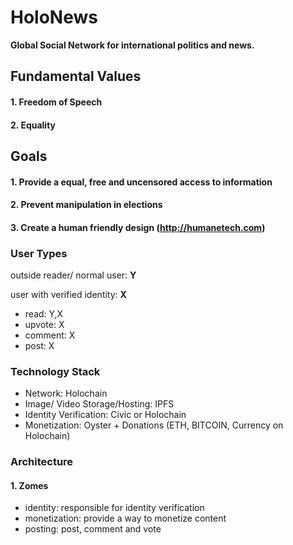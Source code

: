 # HoloNews 

<b>Global Social Network for international politics and news.</b>

## <b>Fundamental Values</b>

#### 1. Freedom of Speech
#### 2. Equality

## <b>Goals</b>

#### 1. Provide a equal, free and uncensored access to information 
#### 2. Prevent manipulation in elections
#### 3. Create a human friendly design (http://humanetech.com)

### User Types

outside reader/ normal user: <b>Y</b>

user with verified identity: <b>X</b>

- read: Y,X
- upvote: X
- comment: X
- post: X

### Technology Stack 

- Network: Holochain
- Image/ Video Storage/Hosting: IPFS 
- Identity Verification: Civic or Holochain
- Monetization: Oyster + Donations (ETH, BITCOIN, Currency on Holochain)

### Architecture

#### 1. Zomes 

- identity: responsible for identity verification
- monetization: provide a way to monetize content
- posting: post, comment and vote
